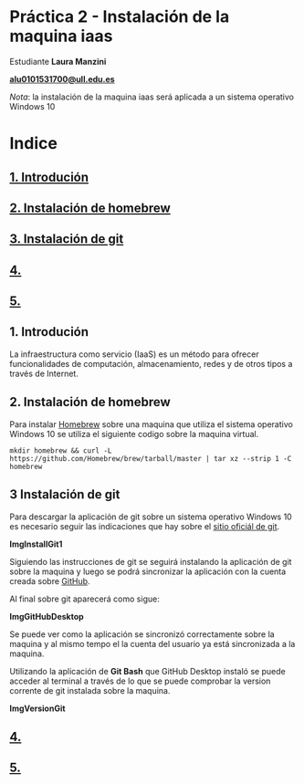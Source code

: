 # Práctica 2 - Instalación de la maquina iaas

Estudiante **Laura Manzini**

**alu0101531700@ull.edu.es**

_Nota_: la instalación de la maquina iaas será aplicada a un sistema operativo Windows 10

# Indice
## [1. Introdución](#introdución)
## [2. Instalación de homebrew](#homebrew)
## [3. Instalación de git ](#git)
## [4. ]()
## [5. ]()

<a name = "introdución"><a>
## 1. Introdución

La infraestructura como servicio (IaaS) es un método para ofrecer funcionalidades de computación, almacenamiento, redes y de otros tipos a través de Internet.



<a name = "homebrew"><a>
## 2. Instalación de homebrew

Para instalar [Homebrew](https://docs.brew.sh/Installation#untar-anywhere) sobre una maquina que utiliza el sistema operativo Windows 10 se utiliza el siguiente codigo sobre la maquina virtual.

```
mkdir homebrew && curl -L https://github.com/Homebrew/brew/tarball/master | tar xz --strip 1 -C homebrew
```



<a name = "git"><a>
## 3 Instalación de git

Para descargar la aplicación de git sobre un sistema operativo Windows 10 es necesario seguir las indicaciones que hay sobre el [sitio oficiál de git](http://git-scm.com/download/win).

**ImgInstallGit1**

Siguiendo las instrucciones de git se seguirá instalando la aplicación de git sobre la maquina y luego se podrá sincronizar la aplicación con la cuenta creada sobre [GitHub](https://github.com/).

Al final sobre git aparecerá como sigue:

 **ImgGitHubDesktop**

 Se puede ver como la aplicación se sincronizó correctamente sobre la maquina y al mismo tempo el la cuenta del usuario ya está sincronizada a la maquina.

Utilizando la aplicación de **Git Bash** que GitHub Desktop instaló se puede acceder al terminal a través de lo que se puede comprobar la version corrente de git instalada sobre la maquina.

 **ImgVersionGit**


<a name = "git"><a>
## [4. ]()

<a name = "git"><a>
## [5. ]()